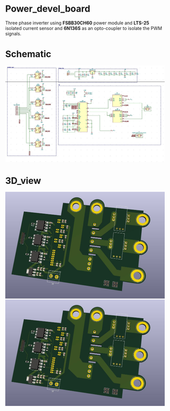 # Power_devel_board
Three phase inverter using **FSBB30CH60** power module and **LTS-25** isolated current sensor and **6N136S** as an opto-coupler to isolate the PWM signals.

# Schematic
![](DOCs/schematic.JPG)


# 3D_view

![](DOCs/front_3d.JPG)
![](DOCs/front_3d.JPG)
